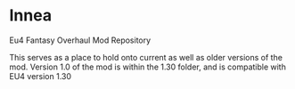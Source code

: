 # Innea
Eu4 Fantasy Overhaul Mod Repository

This serves as a place to hold onto current as well as older versions of the mod.
Version 1.0 of the mod is within the 1.30 folder, and is compatible with EU4 version 1.30
